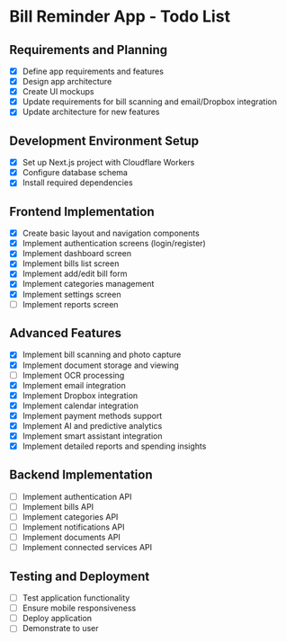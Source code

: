# Bill Reminder App - Todo List

## Requirements and Planning
- [x] Define app requirements and features
- [x] Design app architecture
- [x] Create UI mockups
- [x] Update requirements for bill scanning and email/Dropbox integration
- [x] Update architecture for new features

## Development Environment Setup
- [x] Set up Next.js project with Cloudflare Workers
- [x] Configure database schema
- [x] Install required dependencies

## Frontend Implementation
- [x] Create basic layout and navigation components
- [x] Implement authentication screens (login/register)
- [x] Implement dashboard screen
- [x] Implement bills list screen
- [x] Implement add/edit bill form
- [x] Implement categories management
- [x] Implement settings screen
- [ ] Implement reports screen

## Advanced Features
- [x] Implement bill scanning and photo capture
- [x] Implement document storage and viewing
- [ ] Implement OCR processing
- [x] Implement email integration
- [x] Implement Dropbox integration
- [x] Implement calendar integration
- [x] Implement payment methods support
- [x] Implement AI and predictive analytics
- [x] Implement smart assistant integration
- [x] Implement detailed reports and spending insights

## Backend Implementation
- [ ] Implement authentication API
- [ ] Implement bills API
- [ ] Implement categories API
- [ ] Implement notifications API
- [ ] Implement documents API
- [ ] Implement connected services API

## Testing and Deployment
- [ ] Test application functionality
- [ ] Ensure mobile responsiveness
- [ ] Deploy application
- [ ] Demonstrate to user

